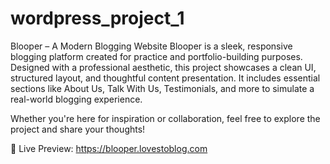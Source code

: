 # wordpress_project_1
Blooper – A Modern Blogging Website
Blooper is a sleek, responsive blogging platform created for practice and portfolio-building purposes. Designed with a professional aesthetic, this project showcases a clean UI, structured layout, and thoughtful content presentation. It includes essential sections like About Us, Talk With Us, Testimonials, and more to simulate a real-world blogging experience.

Whether you're here for inspiration or collaboration, feel free to explore the project and share your thoughts!

🔗 Live Preview: https://blooper.lovestoblog.com
